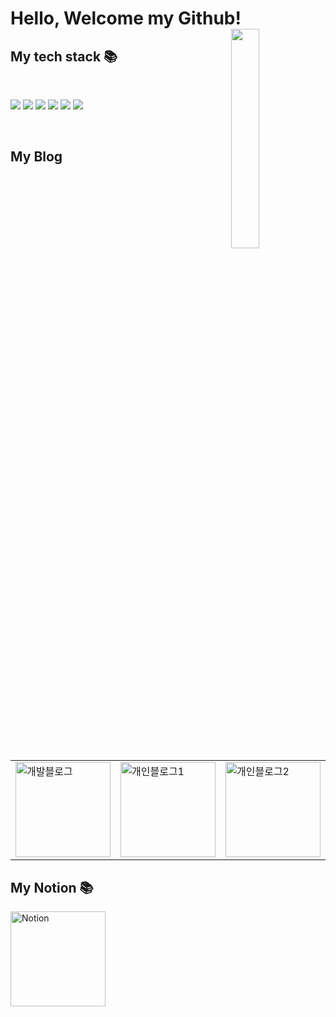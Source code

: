 <h1>Hello, Welcome my Github!<img align="right" src="https://user-images.githubusercontent.com/73818206/165729401-b2c26fc7-ebe5-49ea-9b8c-d196f4c7d587.JPG" height="30%" width="30%"></h1>
<h2> My tech stack 📚</h2>
<br/>
<p>
  <img src="https://img.shields.io/badge/-HTML5-F05032?style=for-the-badge&logo=html5&logoColor=ffffff">
  <img src="https://img.shields.io/badge/-CSS3-007ACC?style=for-the-badge&logo=css3">
  <img src="https://img.shields.io/badge/-JavaScript-%23F7DF1C?style=for-the-badge&logo=javascript&logoColor=000000&labelColor=%23FFCE5A&color=%23FFCE5A">
  <img src="https://img.shields.io/badge/-TypeScript-007ACC?style=for-the-badge&logo=typescript&logoColor=white">
  <img src="https://img.shields.io/badge/-React-222222?style=for-the-badge&logo=react">
  <img src="https://img.shields.io/badge/-Git-F05032?style=for-the-badge&logo=git&logoColor=ffffff">
</p>
  
<br/>

<h2>My Blog </h2>
<table>
  <tbody>
    <tr>
      <td>
        <a href="https://velog.io/@whddnjs1715" title="개발 블로그">
          <img width="152" alt="개발블로그" src="https://user-images.githubusercontent.com/73818206/165735685-1603d730-dbe0-4b79-b7cc-a2b674d74004.png">
        </a>
      </td>
      <td>
        <a href="https://cafe.naver.com/woholfriends/30081" title="개인블로그1">
          <img width="152" alt="개인블로그1" src="https://user-images.githubusercontent.com/73818206/173187434-d7c67a1c-9736-4958-99d3-65cad1ca49dc.JPG">
        </a>
      </td>
      <td>
        <a href="https://cafe.naver.com/woholfriends/27482" title="개인블로그2">
          <img width="152" alt="개인블로그2" src="https://user-images.githubusercontent.com/73818206/173187295-74d9e3dd-9744-462b-a5f6-f38603e8dab7.jpeg">
        </a>
      </td>
    </tr>
  </tbody>
</table>

<h2>My Notion 📚</h2>
        <a href="https://www.notion.so/2-2-8edca103f948438f9f53cf17dea14704" title="Notion">
          <img width="152" alt="Notion" src="https://user-images.githubusercontent.com/73818206/166163279-9a2f83e3-3650-414e-9fa2-4c1471371960.png">
        </a>
